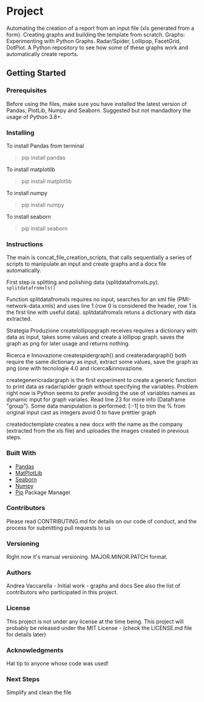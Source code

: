 # Project
Automating the creation of a report from an input file (xls generated from a form). Creating graphs and building the template from scratch.
Graphs: Experimenting with Python Graphs. Radar/Spider, Lollipop, FacetGrid, DotPlot. 
A Python repository to see how some of these graphs work and automatically create reports.

## Getting Started
### Prerequisites
Before using the files, make sure you have installed the latest version of Pandas, PlotLib, Numpy and Seaborn.
Suggested but not mandadtory the usage of Python 3.8+.

### Installing
To install Pandas from terminal 
> pip install pandas

To install matplotlib
> pip install matplotlib

To install numpy
> pip install numpy

To install seaborn
> pip install seaborn

### Instructions
The main is concat_file_creation_scripts, that calls sequentially a series of scripts to manipulate an input and create graphs and a docx
file automatically. 

First step is splitting and polishing data (splitdatafromxls.py).
`splitdatafromxls()`

Function splitdatafromxls requires no input, searches for an xml file (PMI-network-data.xmls) and uses line 1 (row 0 is considered the
header, row 1 is the first line with useful data).
splitdatafromxls retuns a dictionary with data extracted.

Strategia Produzione
createlollipopgraph receives requires a dictionary with data as input, takes some values and create a lollipop graph. saves the graph
as png for later usage and returns nothing.

Ricerca e Innovazione
createspidergraph() and createradargraph() both require the same dictionary as input, extract some values, save the graph as png (one 
with tecnologie 4.0 and ricerca&innovazione.

creategenericradargraph is the first experiment to create a generic function to print data as radar/spider graph without specifying the 
variables. Problem right now is Python seems to prefer avoiding the use of variables names as dynamic input for graph variales. 
Read line 23 for more info (Dataframe "group").
Some data manipulation is performed:
[:-1] to trim the % from original input
cast as integers
avoid 0 to have prettier graph

createdoctemplate creates a new docx with the name as the company (extracted from the xls file) and uploades the images created in
previous steps.

### Built With
* [Pandas](https://pandas.pydata.org/)
* [MatPlotLib](https://matplotlib.org/)
* [Seaborn](https://seaborn.pydata.org/)
* [Numpy](https://numpy.org/) 
* [Pip](https://pypi.org/project/pip/) Package Manager

### Contributors
Please read CONTRIBUTING.md for details on our code of conduct, and the process for submitting pull requests to us

### Versioning
Right now it's manual versioning. MAJOR.MINOR.PATCH format.  

### Authors
Andrea Vaccarella - Initial work - graphs and docs
See also the list of contributors who participated in this project.

### License
This project is not under any license at the time being.
This project will probably be released under the MIT License - (check the LICENSE.md file for details later)

### Acknowledgments
Hat tip to anyone whose code was used!

### Next Steps
Simplify and clean the file
